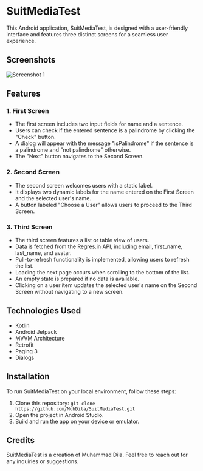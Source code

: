 # SuitMediaTest

This Android application, SuitMediaTest, is designed with a user-friendly interface and features three distinct screens for a seamless user experience.

## Screenshots

![Screenshot 1](https://res.cloudinary.com/dhadtef9h/image/upload/v1703864965/Suitmedia_Test_on5tb0.png)

## Features

### 1. First Screen

- The first screen includes two input fields for name and a sentence.
- Users can check if the entered sentence is a palindrome by clicking the "Check" button.
- A dialog will appear with the message "isPalindrome" if the sentence is a palindrome and "not palindrome" otherwise.
- The "Next" button navigates to the Second Screen.

### 2. Second Screen

- The second screen welcomes users with a static label.
- It displays two dynamic labels for the name entered on the First Screen and the selected user's name.
- A button labeled "Choose a User" allows users to proceed to the Third Screen.

### 3. Third Screen

- The third screen features a list or table view of users.
- Data is fetched from the Regres.in API, including email, first_name, last_name, and avatar.
- Pull-to-refresh functionality is implemented, allowing users to refresh the list.
- Loading the next page occurs when scrolling to the bottom of the list.
- An empty state is prepared if no data is available.
- Clicking on a user item updates the selected user's name on the Second Screen without navigating to a new screen.

## Technologies Used

- Kotlin
- Android Jetpack
- MVVM Architecture
- Retrofit
- Paging 3
- Dialogs

## Installation

To run SuitMediaTest on your local environment, follow these steps:

1. Clone this repository: `git clone https://github.com/MuhDila/SuitMediaTest.git`
2. Open the project in Android Studio.
3. Build and run the app on your device or emulator.

## Credits

SuitMediaTest is a creation of Muhammad Dila. Feel free to reach out for any inquiries or suggestions.
